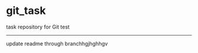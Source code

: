 # git_task

task repository for Git test

____________________________
update readme through branchhgjhghhgv

